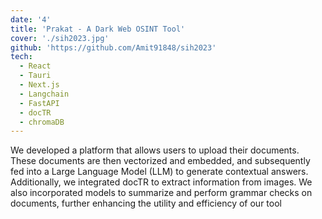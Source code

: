 ```yaml
---
date: '4'
title: 'Prakat - A Dark Web OSINT Tool'
cover: './sih2023.jpg'
github: 'https://github.com/Amit91848/sih2023'
tech:
  - React
  - Tauri
  - Next.js
  - Langchain
  - FastAPI
  - docTR
  - chromaDB
---
```


We developed a platform that allows users to upload their documents. These documents are then vectorized and embedded, and subsequently fed into a Large Language Model (LLM) to generate contextual answers. Additionally, we integrated docTR to extract information from images. We also incorporated models to summarize and perform grammar checks on documents, further enhancing the utility and efficiency of our tool
